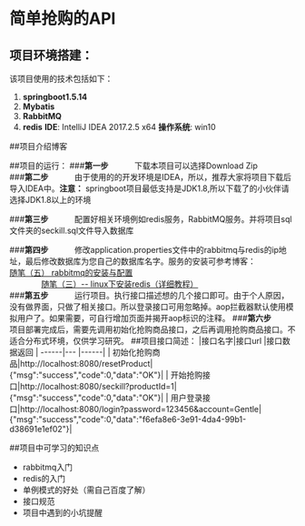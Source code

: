 # 简单抢购的API

## 项目环境搭建：
该项目使用的技术包括如下：
1. **springboot1.5.14**
2. **Mybatis**
3. **RabbitMQ**
4. **redis**
**IDE**: IntelliJ IDEA 2017.2.5 x64 
**操作系统**: win10

##项目介绍博客




##项目的运行：
###**第一步**
　　　下载本项目可以选择Download Zip<br/>
###**第二步**
　　　由于使用的的开发环境是IDEA，所以，推荐大家将项目下载后导入IDEA中。**注意：** springboot项目最低支持是JDK1.8,所以下载了的小伙伴请选择JDK1.8以上的环境<br/>

###**第三步**
　　　配置好相关环境例如redis服务，RabbitMQ服务。并将项目sql文件夹的seckill.sql文件导入数据库<br/>

###**第四步**
　　　修改application.properties文件中的rabbitmq与redis的ip地址，最后修改数据库为您自己的数据库名字。服务的安装可参考博客：
　　　　[随笔（五） rabbitmq的安装与配置](https://blog.csdn.net/weixin_41622183/article/details/82824182)<br/>
　　　　[随笔（三）-- linux下安装redis（详细教程）](https://blog.csdn.net/weixin_41622183/article/details/80030815)<br/>
###**第五步**
　　　运行项目。执行接口描述想的几个接口即可。由于个人原因，没有做界面，只做了相关接口。所以登录接口可用忽略掉。aop拦截器默认使用模拟用户了。如果需要，可自行增加页面并揭开aop标识的注释。
###**第六步**
　　　项目部署完成后，需要先调用初始化抢购商品接口，之后再调用抢购商品接口。不适合分布式环境，仅供学习研究。
##项目接口简述：
|接口名字|接口url |接口数据返回
| ------|--- |------|
| 初始化抢购商品|http://localhost:8080/resetProduct| {"msg":"success","code":0,"data":"OK"}|
| 开始抢购接口|http://localhost:8080/seckill?productId=1|{"msg":"success","code":0,"data":"OK"}|
| 用户登录接口|http://localhost:8080/login?password=123456&account=Gentle| {"msg":"success","code":0,"data":"f6efa8e6-3e91-4da4-99b1-d38691e1ef02"}|



##项目中可学习的知识点
- rabbitmq入门
- redis的入门
- 单例模式的好处（需自己百度了解）
- 接口规范
- 项目中遇到的小坑提醒









